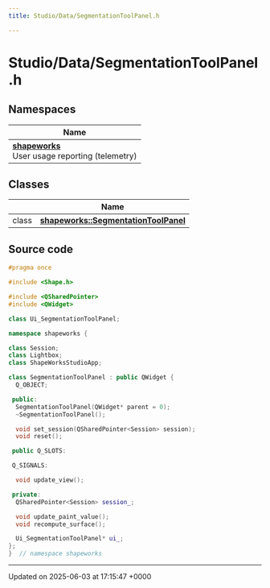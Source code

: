 ```yaml
---
title: Studio/Data/SegmentationToolPanel.h

---
```


# Studio/Data/SegmentationToolPanel.h



## Namespaces

| Name           |
| -------------- |
| **[shapeworks](../Namespaces/namespaceshapeworks.md)** <br>User usage reporting (telemetry)  |

## Classes

|                | Name           |
| -------------- | -------------- |
| class | **[shapeworks::SegmentationToolPanel](../Classes/classshapeworks_1_1SegmentationToolPanel.md)**  |




## Source code

```cpp
#pragma once

#include <Shape.h>

#include <QSharedPointer>
#include <QWidget>

class Ui_SegmentationToolPanel;

namespace shapeworks {

class Session;
class Lightbox;
class ShapeWorksStudioApp;

class SegmentationToolPanel : public QWidget {
  Q_OBJECT;

 public:
  SegmentationToolPanel(QWidget* parent = 0);
  ~SegmentationToolPanel();

  void set_session(QSharedPointer<Session> session);
  void reset();

 public Q_SLOTS:

 Q_SIGNALS:

  void update_view();

 private:
  QSharedPointer<Session> session_;

  void update_paint_value();
  void recompute_surface();

  Ui_SegmentationToolPanel* ui_;
};
}  // namespace shapeworks
```


-------------------------------

Updated on 2025-06-03 at 17:15:47 +0000
